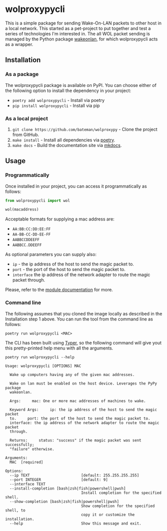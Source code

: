 # wolproxypycli

This is a simple package for sending Wake-On-LAN packets to other host in a local network. This started as a pet-project to put together and test a series of technologies I'm interested in.
The all WOL packet sending is managed by the Python package [wakeonlan](https://pypi.org/project/wakeonlan/), for which wolproxypycli acts as a wrapper.

## Installation

### As a package

The wolproxypycli package is available on PyPI. You can choose either of the following option to install the dependency in your project:

* `poetry add wolproxypycli` - Install via poetry
* `pip install wolproxypycli` - Install via pip


### As a local project

1. `git clone https://github.com/bateman/wolproxypy` - Clone the project from GitHub.
2. `make install` - Install all dependencies via [poetry](https://python-poetry.org/).
3. `make docs` - Build the documentation site via [mkdocs](https://www.mkdocs.org/).

## Usage

### Programmatically

Once installed in your project, you can access it programmatically as follows:

```python
from wolproxypycli import wol

wol(macaddress)
```

Acceptable formats for supplying a mac address   are:
- `AA:BB:CC:DD:EE:FF`
- `AA-BB-CC-DD-EE-FF`
- `AABBCCDDEEFF`
- `AABBCC.DDEEFF`

As optional parameters you can supply also:
- `ip` - the ip address of the host to send the magic packet to.
- `port` - the port of the host to send the magic packet to.
- `interface` the ip address of the network adapter to route the magic packet through.

Please, refer to the [module documentation](cli.md) for more.

### Command line

The following assumes that you cloned the image locally as described in the Installation step 1 above. You can run the tool from the command line as follows:

`poetry run wolproxypycli <MAC>`

The CLI has been built using [Typer](https://typer.tiangolo.com/), so the following command will give yout this pretty-printed help menu with all the arguments.

`poetry run wolproxypycli --help`

```
Usage: wolproxypycli [OPTIONS] MAC

  Wake up computers having any of the given mac addresses.

  Wake on lan must be enabled on the host device. Leverages the PyPy package
  wakeonlan.

  Args:     mac: One or more mac addresses of machines to wake.

  Keyword Args:     ip: the ip address of the host to send the magic packet
  to.     port: the port of the host to send the magic packet to.
  interface: the ip address of the network adapter to route the magic packet
  through.

  Returns:     status: "success" if the magic packet was sent successfully;
  "failure" otherwise.

Arguments:
  MAC  [required]

Options:
  --ip TEXT                       [default: 255.255.255.255]
  --port INTEGER                  [default: 9]
  --interface TEXT
  --install-completion [bash|zsh|fish|powershell|pwsh]
                                  Install completion for the specified shell.
  --show-completion [bash|zsh|fish|powershell|pwsh]
                                  Show completion for the specified shell, to
                                  copy it or customize the installation.
  --help                          Show this message and exit.
```
